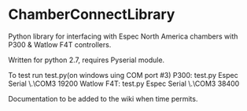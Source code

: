 # ChamberConnectLibrary
Python library for interfacing with Espec North America chambers with P300 &amp; Watlow F4T controllers.

Written for python 2.7, requires Pyserial module.

To test run test.py(on windows uing COM port #3)
P300:
    test.py Espec Serial \\.\COM3 19200
Watlow F4T:
    test.py Espec Serial \\.\COM3 38400

Documentation to be added to the wiki when time permits.